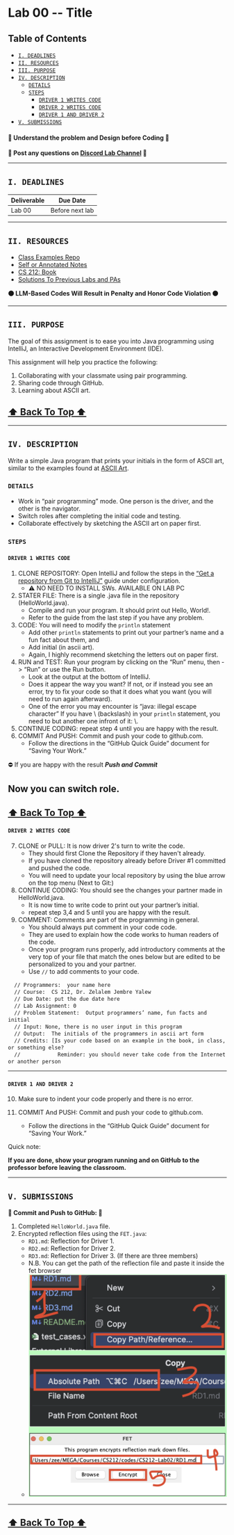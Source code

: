 <h1> Lab 00 -- Title </h1>

<h2> Table of Contents </h2>

<!-- TOC -->
  * [`I. DEADLINES`](#i-deadlines)
  * [`II. RESOURCES`](#ii-resources)
  * [`III. PURPOSE`](#iii-purpose)
  * [`IV. DESCRIPTION`](#iv-description)
    * [`DETAILS`](#details)
    * [`STEPS`](#steps)
      * [`DRIVER 1 WRITES CODE`](#driver-1-writes-code)
      * [`DRIVER 2 WRITES CODE`](#driver-2-writes-code)
      * [`DRIVER 1 AND DRIVER 2`](#driver-1-and-driver-2)
  * [`V. SUBMISSIONS`](#v-submissions)
<!-- TOC -->

<h4> 🔵 Understand the problem and Design before Coding 🔵 </h4>

**🔵 Post any questions on [Discord Lab Channel](https://discord.com/channels/1325897175544369263/1325897175544369272) 🔵**

---

## `I. DEADLINES`

| Deliverable | Due Date        |
|-------------|-----------------|
| Lab 00      | Before next lab |
---

## `II. RESOURCES`

- [Class Examples Repo](https://github.com/SP25-ZJY/CS212)
- [Self or Annotated Notes](https://moodle.loyola.edu/course/view.php?id=89009)
- [CS 212: Book](https://open.umn.edu/opentextbooks/textbooks/java-java-java-object-oriented-problem-solving)
- [Solutions To Previous Labs and PAs](https://classroom.github.com/classrooms/193636664-sp25-zjy-cs212)

**🟠 LLM-Based Codes Will Result in Penalty and Honor Code Violation 🟠**

---

## `III. PURPOSE`

The goal of this assignment is to ease you into Java programming using IntelliJ, an Interactive Development Environment (IDE).

This assignment will help you practice the following:

1. Collaborating with your classmate using pair programming.
2. Sharing code through GitHub.
3. Learning about ASCII art.

[<h2>⬆ Back To Top ⬆</h2>](#i-deadlines)

---

## `IV. DESCRIPTION`

Write a simple Java program that prints your initials in the form of ASCII art, similar to the examples found at [ASCII Art](https://www.asciiart.eu/).

### `DETAILS`

- Work in “pair programming” mode. One person is the driver, and the other is the navigator.
- Switch roles after completing the initial code and testing.
- Collaborate effectively by sketching the ASCII art on paper first.

### `STEPS`

#### `DRIVER 1 WRITES CODE`


1. CLONE REPOSITORY: Open IntelliJ and follow the steps in the [“Get a repository from Git to IntelliJ”](https://github.com/SP25-ZJY/CS212/blob/main/SETUP_GUIDE.md) guide under configuration.
    - ⚠️ NO NEED TO INSTALL SWs. AVAILABLE ON LAB PC
2. STATER FILE: There is a single .java file in the repository (HelloWorld.java).
    - Compile and run your program. It should print out Hello, World!.
    - Refer to the guide from the last step if you have any problem.
3. CODE: You will need to modify the `println` statement
    - Add other `println` statements to print out your partner’s name and a fun fact about them, and
    - Add initial (in ascii art).
    - Again, I highly recommend sketching the letters out on paper first.
4. RUN and TEST: Run your program by clicking on the “Run” menu, then -> “Run” or use the Run button.
    - Look at the output at the bottom of IntelliJ.
    - Does it appear the way you want? If not, or if instead you see an error, try to fix your code so that it does what you want (you will need to run again afterward).
    - One of the error you may encounter is “java: illegal escape character” If you have \ (backslash) in your `println` statement, you need to but another one infront of it: \\.
5. CONTINUE CODING: repeat step 4 until you are happy with the result.
6. COMMIT And PUSH: Commit and push your code to github.com.
    - Follow the directions in the “GitHub Quick Guide” document for “Saving Your Work.”

⛔️ If you are happy with the result **_Push and Commit_**
<h2> Now you can switch role. </h2>

[<h2>⬆ Back To Top ⬆</h2>](#i-deadlines)

#### `DRIVER 2 WRITES CODE`

7. CLONE or PULL: It is now driver 2's turn to write the code.
    - They should first Clone the Repository if they haven't already.
    - If you have cloned the repository already before Driver #1 committed and pushed the code.
    - You will need to update your local repository by using the blue arrow on the top menu (Next to Git:)
8. CONTINUE CODING: You should see the changes your partner made in HelloWorld.java.
    - It is now time to write code to print out your partner’s initial.
    - repeat step 3,4 and 5 until you are happy with the result.
9. COMMENT: Comments are part of the programming in general.
    - You should always put comment in your code code.
    - They are used to explain how the code works to human readers of the code.
    - Once your program runs properly, add introductory comments at the very top of your file that match the ones below but are edited to be personalized to you and your partner.
    - Use `//` to add comments to your code.

```
  // Programmers:  your name here
  // Course:  CS 212, Dr. Zelalem Jembre Yalew 
  // Due Date: put the due date here
  // Lab Assignment: 0
  // Problem Statement:  Output programmers’ name, fun facts and initial
  // Input: None, there is no user input in this program
  // Output:  The initials of the programmers in ascii art form
  // Credits: [Is your code based on an example in the book, in class, or something else?  
  //            Reminder: you should never take code from the Internet or another person
```
---

#### `DRIVER 1 AND DRIVER 2`

10. Make sure to indent your code properly and there is no error.

11. COMMIT And PUSH: Commit and push your code to github.com.
    - Follow the directions in the “GitHub Quick Guide” document for “Saving Your Work.”

Quick note:

**If you are done,  show your program running and on GitHub to the professor before leaving the classroom.**

---

## `V. SUBMISSIONS`

**🔶 Commit and Push to GitHub: 🔶**

1. Completed `HelloWorld.java` file.
2. Encrypted reflection files using the `FET.java`:
    - `RD1.md`: Reflection for Driver 1.
    - `RD2.md`: Reflection for Driver 2.
    - `RD3.md`: Reflection for Driver 3. (If there are three members)
    - N.B. You can get the path of the reflection file and paste it inside the fet browser
   - <img src="enc_steps.png" alt="">

---

[<h2>⬆ Back To Top ⬆</h2>](#i-deadlines)